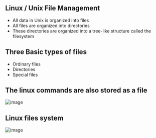 ## Linux / Unix File Management
- All data in Unix is organized into files
- All files are organized into directories
- These directories are organized into a tree-like structure called the filesystem

## Three Basic types of files
- Ordinary files
- Directories
- Special files

## The linux commands are also stored as a file
![image](https://github.com/V-Vivek/Linux-Tutorial/assets/117569148/fef6dfd6-fba4-4892-a35f-39750f873cd2)

## Linux files system
![image](https://github.com/V-Vivek/Linux-Tutorial/assets/117569148/df82a2d0-44e6-4e15-9bfa-1c4146ca287d)
